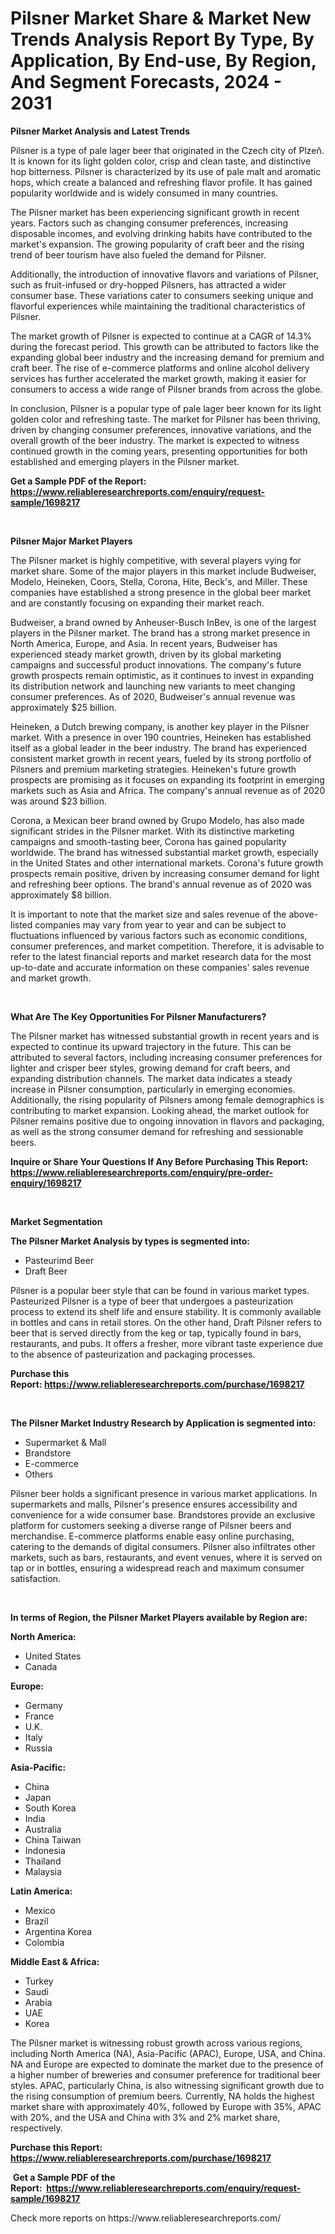 <p><h1>Pilsner Market Share & Market New Trends Analysis Report By Type, By Application, By End-use, By Region, And Segment Forecasts, 2024 - 2031</h1></p><p><strong>Pilsner Market Analysis and Latest Trends</strong></p>
<p><p>Pilsner is a type of pale lager beer that originated in the Czech city of Plzeň. It is known for its light golden color, crisp and clean taste, and distinctive hop bitterness. Pilsner is characterized by its use of pale malt and aromatic hops, which create a balanced and refreshing flavor profile. It has gained popularity worldwide and is widely consumed in many countries.</p><p>The Pilsner market has been experiencing significant growth in recent years. Factors such as changing consumer preferences, increasing disposable incomes, and evolving drinking habits have contributed to the market's expansion. The growing popularity of craft beer and the rising trend of beer tourism have also fueled the demand for Pilsner.</p><p>Additionally, the introduction of innovative flavors and variations of Pilsner, such as fruit-infused or dry-hopped Pilsners, has attracted a wider consumer base. These variations cater to consumers seeking unique and flavorful experiences while maintaining the traditional characteristics of Pilsner.</p><p>The market growth of Pilsner is expected to continue at a CAGR of 14.3% during the forecast period. This growth can be attributed to factors like the expanding global beer industry and the increasing demand for premium and craft beer. The rise of e-commerce platforms and online alcohol delivery services has further accelerated the market growth, making it easier for consumers to access a wide range of Pilsner brands from across the globe.</p><p>In conclusion, Pilsner is a popular type of pale lager beer known for its light golden color and refreshing taste. The market for Pilsner has been thriving, driven by changing consumer preferences, innovative variations, and the overall growth of the beer industry. The market is expected to witness continued growth in the coming years, presenting opportunities for both established and emerging players in the Pilsner market.</p></p>
<p><strong>Get a Sample PDF of the Report:&nbsp; <a href="https://www.reliableresearchreports.com/enquiry/request-sample/1698217">https://www.reliableresearchreports.com/enquiry/request-sample/1698217</a></strong></p>
<p>&nbsp;</p>
<p><strong>Pilsner Major Market Players</strong></p>
<p><p>The Pilsner market is highly competitive, with several players vying for market share. Some of the major players in this market include Budweiser, Modelo, Heineken, Coors, Stella, Corona, Hite, Beck's, and Miller. These companies have established a strong presence in the global beer market and are constantly focusing on expanding their market reach.</p><p>Budweiser, a brand owned by Anheuser-Busch InBev, is one of the largest players in the Pilsner market. The brand has a strong market presence in North America, Europe, and Asia. In recent years, Budweiser has experienced steady market growth, driven by its global marketing campaigns and successful product innovations. The company's future growth prospects remain optimistic, as it continues to invest in expanding its distribution network and launching new variants to meet changing consumer preferences. As of 2020, Budweiser's annual revenue was approximately $25 billion.</p><p>Heineken, a Dutch brewing company, is another key player in the Pilsner market. With a presence in over 190 countries, Heineken has established itself as a global leader in the beer industry. The brand has experienced consistent market growth in recent years, fueled by its strong portfolio of Pilsners and premium marketing strategies. Heineken's future growth prospects are promising as it focuses on expanding its footprint in emerging markets such as Asia and Africa. The company's annual revenue as of 2020 was around $23 billion.</p><p>Corona, a Mexican beer brand owned by Grupo Modelo, has also made significant strides in the Pilsner market. With its distinctive marketing campaigns and smooth-tasting beer, Corona has gained popularity worldwide. The brand has witnessed substantial market growth, especially in the United States and other international markets. Corona's future growth prospects remain positive, driven by increasing consumer demand for light and refreshing beer options. The brand's annual revenue as of 2020 was approximately $8 billion.</p><p>It is important to note that the market size and sales revenue of the above-listed companies may vary from year to year and can be subject to fluctuations influenced by various factors such as economic conditions, consumer preferences, and market competition. Therefore, it is advisable to refer to the latest financial reports and market research data for the most up-to-date and accurate information on these companies' sales revenue and market growth.</p></p>
<p>&nbsp;</p>
<p><strong>What Are The Key Opportunities For Pilsner Manufacturers?</strong></p>
<p><p>The Pilsner market has witnessed substantial growth in recent years and is expected to continue its upward trajectory in the future. This can be attributed to several factors, including increasing consumer preferences for lighter and crisper beer styles, growing demand for craft beers, and expanding distribution channels. The market data indicates a steady increase in Pilsner consumption, particularly in emerging economies. Additionally, the rising popularity of Pilsners among female demographics is contributing to market expansion. Looking ahead, the market outlook for Pilsner remains positive due to ongoing innovation in flavors and packaging, as well as the strong consumer demand for refreshing and sessionable beers.</p></p>
<p><strong>Inquire or Share Your Questions If Any Before Purchasing This Report: <a href="https://www.reliableresearchreports.com/enquiry/pre-order-enquiry/1698217">https://www.reliableresearchreports.com/enquiry/pre-order-enquiry/1698217</a></strong></p>
<p>&nbsp;</p>
<p><strong>Market Segmentation</strong></p>
<p><strong>The Pilsner Market Analysis by types is segmented into:</strong></p>
<p><ul><li>Pasteurimd Beer</li><li>Draft Beer</li></ul></p>
<p><p>Pilsner is a popular beer style that can be found in various market types. Pasteurized Pilsner is a type of beer that undergoes a pasteurization process to extend its shelf life and ensure stability. It is commonly available in bottles and cans in retail stores. On the other hand, Draft Pilsner refers to beer that is served directly from the keg or tap, typically found in bars, restaurants, and pubs. It offers a fresher, more vibrant taste experience due to the absence of pasteurization and packaging processes.</p></p>
<p><strong>Purchase this Report:&nbsp;<a href="https://www.reliableresearchreports.com/purchase/1698217">https://www.reliableresearchreports.com/purchase/1698217</a></strong></p>
<p>&nbsp;</p>
<p><strong>The Pilsner Market Industry Research by Application is segmented into:</strong></p>
<p><ul><li>Supermarket & Mall</li><li>Brandstore</li><li>E-commerce</li><li>Others</li></ul></p>
<p><p>Pilsner beer holds a significant presence in various market applications. In supermarkets and malls, Pilsner's presence ensures accessibility and convenience for a wide consumer base. Brandstores provide an exclusive platform for customers seeking a diverse range of Pilsner beers and merchandise. E-commerce platforms enable easy online purchasing, catering to the demands of digital consumers. Pilsner also infiltrates other markets, such as bars, restaurants, and event venues, where it is served on tap or in bottles, ensuring a widespread reach and maximum consumer satisfaction.</p></p>
<p>&nbsp;</p>
<p><strong>In terms of Region, the Pilsner Market Players available by Region are:</strong></p>
<p>
    <p> <strong> North America: </strong>
        <ul>
            <li>United States</li>
            <li>Canada</li>
        </ul>
        </p> 
    <p> <strong> Europe: </strong>
        <ul>
            <li>Germany</li>
            <li>France</li>
            <li>U.K.</li>
            <li>Italy</li>
            <li>Russia</li>
        </ul>
        </p> 
    <p> <strong> Asia-Pacific: </strong>
        <ul>
            <li>China</li>
            <li>Japan</li>
            <li>South Korea</li>
            <li>India</li>
            <li>Australia</li>
            <li>China Taiwan</li>
            <li>Indonesia</li>
            <li>Thailand</li>
            <li>Malaysia</li>
        </ul>
        </p> 
    <p> <strong> Latin America: </strong>
        <ul>
            <li>Mexico</li>
            <li>Brazil</li>
            <li>Argentina Korea</li>
            <li>Colombia</li>
        </ul>
        </p> 
    <p> <strong> Middle East & Africa: </strong>
        <ul>
            <li>Turkey</li>
            <li>Saudi</li>
            <li>Arabia</li>
            <li>UAE</li>
            <li>Korea</li>
        </ul>
    </p>
    </p>
<p><p>The Pilsner market is witnessing robust growth across various regions, including North America (NA), Asia-Pacific (APAC), Europe, USA, and China. NA and Europe are expected to dominate the market due to the presence of a higher number of breweries and consumer preference for traditional beer styles. APAC, particularly China, is also witnessing significant growth due to the rising consumption of premium beers. Currently, NA holds the highest market share with approximately 40%, followed by Europe with 35%, APAC with 20%, and the USA and China with 3% and 2% market share, respectively.</p></p>
<p><strong>Purchase this Report: <a href="https://www.reliableresearchreports.com/purchase/1698217">https://www.reliableresearchreports.com/purchase/1698217</a></strong></p>
<p>&nbsp;<strong>Get a Sample PDF of the Report:&nbsp;&nbsp;<a href="https://www.reliableresearchreports.com/enquiry/request-sample/1698217">https://www.reliableresearchreports.com/enquiry/request-sample/1698217</a></strong></p>
<p><strong></strong></p>
<p>Check more reports on https://www.reliableresearchreports.com/</p>
